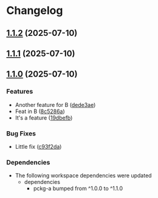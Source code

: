 # Changelog

## [1.1.2](https://github.com/d3xter666/release-please-monorepo-poc/compare/pckg-b-v1.1.0...pckg-b-v1.1.2) (2025-07-10)

## [1.1.1](https://github.com/d3xter666/release-please-monorepo-poc/compare/pckg-b-v1.1.0...pckg-b-v1.1.1) (2025-07-10)

## [1.1.0](https://github.com/d3xter666/release-please-monorepo-poc/compare/pckg-b-v1.0.0...pckg-b-v1.1.0) (2025-07-10)


### Features

* Another feature for B ([dede3ae](https://github.com/d3xter666/release-please-monorepo-poc/commit/dede3ae8c5212fb40e6b156eb38f1600c69a5a6c))
* Feat in B ([8c5286a](https://github.com/d3xter666/release-please-monorepo-poc/commit/8c5286a3b20f434031c401bc3048cd87fd538186))
* It's a feature ([19dbefb](https://github.com/d3xter666/release-please-monorepo-poc/commit/19dbefb743b974766d666b519e19fcb93a5cf3bc))


### Bug Fixes

* Little fix ([c93f2da](https://github.com/d3xter666/release-please-monorepo-poc/commit/c93f2da7ca4f8311ef99217b97cd6039ce3ace9a))


### Dependencies

* The following workspace dependencies were updated
  * dependencies
    * pckg-a bumped from ^1.0.0 to ^1.1.0
